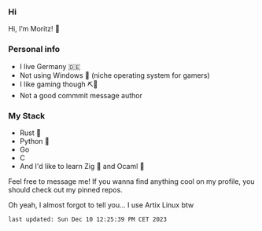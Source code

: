 
### Hi

Hi, I’m Moritz! 👋

### Personal info
- I live Germany 🇩🇪
- Not using Windows 🚫 (niche operating system for gamers)
- I like gaming though ⛏🧱
- Not a good commmit message author

### My Stack
- Rust 🦀
- Python 🐍
- Go
- C
- And I'd like to learn Zig 🦦 and Ocaml 🐪

Feel free to message me!
If you wanna find anything cool on my profile, you should check out my pinned repos.

Oh yeah, I almost forgot to tell you... I use Artix Linux btw

`last updated: Sun Dec 10 12:25:39 PM CET 2023`
